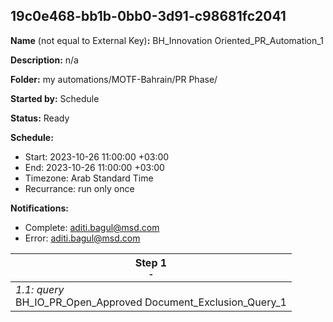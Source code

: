 ## 19c0e468-bb1b-0bb0-3d91-c98681fc2041

**Name** (not equal to External Key)**:** BH_Innovation Oriented_PR_Automation_1

**Description:** n/a

**Folder:** my automations/MOTF-Bahrain/PR Phase/

**Started by:** Schedule

**Status:** Ready

**Schedule:**

* Start: 2023-10-26 11:00:00 +03:00
* End: 2023-10-26 11:00:00 +03:00
* Timezone: Arab Standard Time
* Recurrance: run only once

**Notifications:**

* Complete: aditi.bagul@msd.com
* Error: aditi.bagul@msd.com

| Step 1<br>_<small>-</small>_ |
| --- |
| _1.1: query_<br>BH_IO_PR_Open_Approved Document_Exclusion_Query_1 |
